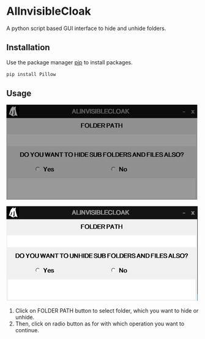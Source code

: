 # AlInvisibleCloak

A python script based GUI interface to hide and unhide folders.

## Installation

Use the package manager [pip](https://pip.pypa.io/en/stable/) to install packages.

```bash
pip install Pillow
```

## Usage

![](/CaptureHide.JPG)

![](/CaptureUnhide.JPG)

1. Click on FOLDER PATH button to select folder, which you want to hide or unhide.
2. Then, click on radio button as for with which operation you want to continue.
